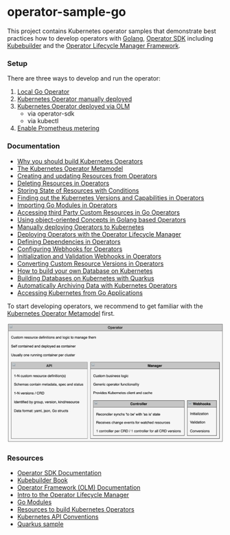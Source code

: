 # operator-sample-go

This project contains Kubernetes operator samples that demonstrate best practices how to develop operators with [Golang](https://go.dev/), [Operator SDK](https://sdk.operatorframework.io/) including [Kubebuilder](https://github.com/kubernetes-sigs/kubebuilder) and the [Operator Lifecycle Manager Framework](https://operatorframework.io/).

### Setup

There are three ways to develop and run the operator:

1) [Local Go Operator](documentation/SetupLocal.md) 
2) [Kubernetes Operator manually deployed](documentation/SetupManualDeployment.md)
3) [Kubernetes Operator deployed via OLM](documentation/SetupDeploymentViaOLM.md)
    * via operator-sdk
    * via kubectl
 4) [Enable Prometheus metering](documentation/EnablePrometheusMetering.md)

### Documentation

* [Why you should build Kubernetes Operators](http://heidloff.net/article/why-you-should-build-kubernetes-operators/)
* [The Kubernetes Operator Metamodel](http://heidloff.net/article/the-kubernetes-operator-metamodel/)
* [Creating and updating Resources from Operators](http://heidloff.net/article/updating-resources-kubernetes-operators/)
* [Deleting Resources in Operators](http://heidloff.net/article/deleting-resources-kubernetes-operators/)
* [Storing State of Resources with Conditions](http://heidloff.net/article/storing-state-status-kubernetes-resources-conditions-operators-go/)
* [Finding out the Kubernetes Versions and Capabilities in Operators](http://heidloff.net/article/finding-kubernetes-version-capabilities-operators/)
* [Importing Go Modules in Operators](http://heidloff.net/article/importing-go-modules-kubernetes-operators/)
* [Accessing third Party Custom Resources in Go Operators](http://heidloff.net/article/accessing-third-party-custom-resources-go-operators/)
* [Using object-oriented Concepts in Golang based Operators](http://heidloff.net/article/object-oriented-concepts-golang/)
* [Manually deploying Operators to Kubernetes](http://heidloff.net/article/manually-deploying-operators-to-kubernetes/)
* [Deploying Operators with the Operator Lifecycle Manager](http://heidloff.net/article/deploying-operators-operator-lifecycle-manager-olm/)
* [Defining Dependencies in Operators](http://heidloff.net/article/defining-dependencies-kubernetes-operators/)
* [Configuring Webhooks for Operators](http://heidloff.net/article/configuring-webhooks-kubernetes-operators/)
* [Initialization and Validation Webhooks in Operators](http://heidloff.net/article/developing-initialization-validation-webhooks-kubernetes-operators/)
* [Converting Custom Resource Versions in Operators](http://heidloff.net/article/converting-custom-resource-versions-kubernetes-operators/)
* [How to build your own Database on Kubernetes](http://heidloff.net/article/how-to-build-your-own-database-on-kubernetes/)
* [Building Databases on Kubernetes with Quarkus](http://heidloff.net/quarkus/building-databases-kubernetes-quarkus/)
* [Automatically Archiving Data with Kubernetes Operators](http://heidloff.net/article/automatically-archiving-data-kubernetes-operators/)
* [Accessing Kubernetes from Go Applications](http://heidloff.net/article/accessing-kubernetes-from-go-applications/)

To start developing operators, we recommend to get familiar with the [Kubernetes Operator Metamodel](http://heidloff.net/article/the-kubernetes-operator-metamodel/) first.

<img src="documentation/OperatorMetamodel.png" />

### Resources

* [Operator SDK Documentation](https://sdk.operatorframework.io/docs/overview/)
* [Kubebuilder Book](https://book.kubebuilder.io/)
* [Operator Framework (OLM) Documentation](https://olm.operatorframework.io/docs/)
* [Intro to the Operator Lifecycle Manager](https://www.youtube.com/watch?v=5PorcMTYZTo)
* [Go Modules](https://www.youtube.com/watch?v=Z1VhG7cf83M)
* [Resources to build Kubernetes Operators](http://heidloff.net/articles/resources-to-build-kubernetes-operators/)
* [Kubernetes API Conventions](https://github.com/kubernetes/community/blob/master/contributors/devel/sig-architecture/api-conventions.md)
* [Quarkus sample](https://github.com/nheidloff/quarkus-operator-microservice-database)

